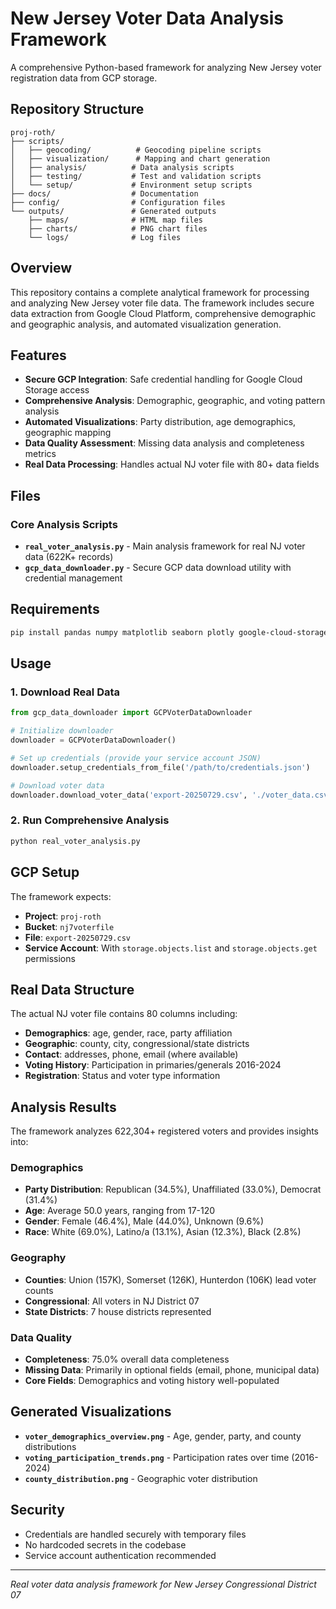 # New Jersey Voter Data Analysis Framework

A comprehensive Python-based framework for analyzing New Jersey voter registration data from GCP storage.

## Repository Structure

```
proj-roth/
├── scripts/
│   ├── geocoding/          # Geocoding pipeline scripts
│   ├── visualization/      # Mapping and chart generation
│   ├── analysis/          # Data analysis scripts
│   ├── testing/           # Test and validation scripts
│   └── setup/             # Environment setup scripts
├── docs/                  # Documentation
├── config/                # Configuration files
└── outputs/               # Generated outputs
    ├── maps/              # HTML map files
    ├── charts/            # PNG chart files
    └── logs/              # Log files
```

## Overview

This repository contains a complete analytical framework for processing and analyzing New Jersey voter file data. The framework includes secure data extraction from Google Cloud Platform, comprehensive demographic and geographic analysis, and automated visualization generation.

## Features

- **Secure GCP Integration**: Safe credential handling for Google Cloud Storage access
- **Comprehensive Analysis**: Demographic, geographic, and voting pattern analysis
- **Automated Visualizations**: Party distribution, age demographics, geographic mapping
- **Data Quality Assessment**: Missing data analysis and completeness metrics
- **Real Data Processing**: Handles actual NJ voter file with 80+ data fields

## Files

### Core Analysis Scripts

- **`real_voter_analysis.py`** - Main analysis framework for real NJ voter data (622K+ records)
- **`gcp_data_downloader.py`** - Secure GCP data download utility with credential management

## Requirements

```bash
pip install pandas numpy matplotlib seaborn plotly google-cloud-storage
```

## Usage

### 1. Download Real Data

```python
from gcp_data_downloader import GCPVoterDataDownloader

# Initialize downloader
downloader = GCPVoterDataDownloader()

# Set up credentials (provide your service account JSON)
downloader.setup_credentials_from_file('/path/to/credentials.json')

# Download voter data
downloader.download_voter_data('export-20250729.csv', './voter_data.csv')
```

### 2. Run Comprehensive Analysis

```bash
python real_voter_analysis.py
```

## GCP Setup

The framework expects:
- **Project**: `proj-roth`
- **Bucket**: `nj7voterfile`
- **File**: `export-20250729.csv`
- **Service Account**: With `storage.objects.list` and `storage.objects.get` permissions

## Real Data Structure

The actual NJ voter file contains 80 columns including:
- **Demographics**: age, gender, race, party affiliation
- **Geographic**: county, city, congressional/state districts
- **Contact**: addresses, phone, email (where available)
- **Voting History**: Participation in primaries/generals 2016-2024
- **Registration**: Status and voter type information

## Analysis Results

The framework analyzes 622,304+ registered voters and provides insights into:

### Demographics
- **Party Distribution**: Republican (34.5%), Unaffiliated (33.0%), Democrat (31.4%)
- **Age**: Average 50.0 years, ranging from 17-120
- **Gender**: Female (46.4%), Male (44.0%), Unknown (9.6%)
- **Race**: White (69.0%), Latino/a (13.1%), Asian (12.3%), Black (2.8%)

### Geography
- **Counties**: Union (157K), Somerset (126K), Hunterdon (106K) lead voter counts
- **Congressional**: All voters in NJ District 07
- **State Districts**: 7 house districts represented

### Data Quality
- **Completeness**: 75.0% overall data completeness
- **Missing Data**: Primarily in optional fields (email, phone, municipal data)
- **Core Fields**: Demographics and voting history well-populated

## Generated Visualizations

- **`voter_demographics_overview.png`** - Age, gender, party, and county distributions
- **`voting_participation_trends.png`** - Participation rates over time (2016-2024)
- **`county_distribution.png`** - Geographic voter distribution

## Security

- Credentials are handled securely with temporary files
- No hardcoded secrets in the codebase
- Service account authentication recommended

---

*Real voter data analysis framework for New Jersey Congressional District 07*
